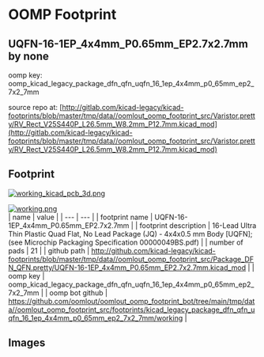 # OOMP Footprint  
## UQFN-16-1EP_4x4mm_P0.65mm_EP2.7x2.7mm  by none  
  
oomp key: oomp_kicad_legacy_package_dfn_qfn_uqfn_16_1ep_4x4mm_p0_65mm_ep2_7x2_7mm  
  
source repo at: [http://gitlab.com/kicad-legacy/kicad-footprints/blob/master/tmp/data//oomlout_oomp_footprint_src/Varistor.pretty/RV_Rect_V25S440P_L26.5mm_W8.2mm_P12.7mm.kicad_mod](http://gitlab.com/kicad-legacy/kicad-footprints/blob/master/tmp/data//oomlout_oomp_footprint_src/Varistor.pretty/RV_Rect_V25S440P_L26.5mm_W8.2mm_P12.7mm.kicad_mod)  
## Footprint  
  
[![working_kicad_pcb_3d.png](working_kicad_pcb_3d_600.png)](working_kicad_pcb_3d.png)  
  
[![working.png](working_600.png)](working.png)  
| name | value | 
| --- | --- | 
| footprint name | UQFN-16-1EP_4x4mm_P0.65mm_EP2.7x2.7mm | 
| footprint description | 16-Lead Ultra Thin Plastic Quad Flat, No Lead Package (JQ) - 4x4x0.5 mm Body [UQFN]; (see Microchip Packaging Specification 00000049BS.pdf) | 
| number of pads | 21 | 
| github path | http://github.com/kicad-legacy/kicad-footprints/blob/master/tmp/data//oomlout_oomp_footprint_src/Package_DFN_QFN.pretty/UQFN-16-1EP_4x4mm_P0.65mm_EP2.7x2.7mm.kicad_mod | 
| oomp key | oomp_kicad_legacy_package_dfn_qfn_uqfn_16_1ep_4x4mm_p0_65mm_ep2_7x2_7mm | 
| oomp bot github | https://github.com/oomlout/oomlout_oomp_footprint_bot/tree/main/tmp/data//oomlout_oomp_footprint_src/footprints/kicad_legacy_package_dfn_qfn_uqfn_16_1ep_4x4mm_p0_65mm_ep2_7x2_7mm/working | 
## Images  
